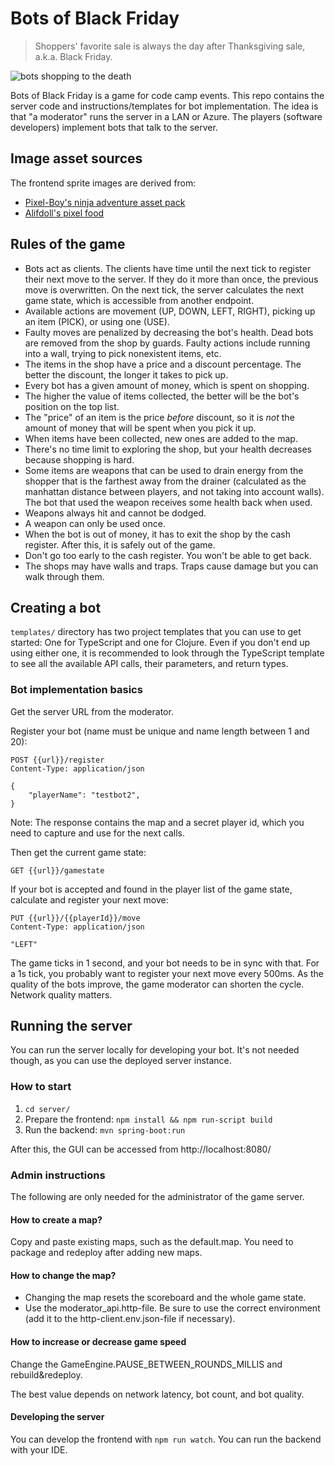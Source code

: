 # Bots of Black Friday

> Shoppers' favorite sale is always the day after Thanksgiving sale, a.k.a. Black Friday.

![bots shopping to the death](bots.png)

Bots of Black Friday is a game for code camp events. This repo contains the server code and instructions/templates for bot implementation. The idea is that "a moderator" runs the server in a LAN or Azure. The players (software developers) implement bots that talk to the server.

## Image asset sources

The frontend sprite images are derived from:

* [Pixel-Boy's ninja adventure asset pack](https://pixel-boy.itch.io/ninja-adventure-asset-pack)
* [Alifdoll's pixel food](https://alifdoll.itch.io/pixel-food-asset)

## Rules of the game

* Bots act as clients. The clients have time until the next tick to register their next move to the server. 
  If they do it more than once, the previous move is overwritten. 
  On the next tick, the server calculates the next game state, which is accessible from another endpoint.
* Available actions are movement (UP, DOWN, LEFT, RIGHT), picking up an item (PICK), or using one (USE).
* Faulty moves are penalized by decreasing the bot's health.  Dead
  bots are removed from the shop by guards.  Faulty actions include
  running into a wall, trying to pick nonexistent items, etc.
* The items in the shop have a price and a discount percentage. The
  better the discount, the longer it takes to pick up.
* Every bot has a given amount of money, which is spent on shopping.
* The higher the value of items collected, the better will be the bot's
  position on the top list.
* The "price" of an item is the price *before* discount, so it is *not*
  the amount of money that will be spent when you pick it up.
* When items have been collected, new ones are added to the map.
* There's no time limit to exploring the shop, but your health decreases because shopping is hard.
* Some items are weapons that can be used to drain energy from the shopper that is the farthest away from the drainer
  (calculated as the manhattan distance between players, and not taking
  into account walls). The bot that used the weapon receives some health back when used.
* Weapons always hit and cannot be dodged.
* A weapon can only be used once.
* When the bot is out of money, it has to exit the shop by the cash
  register.  After this, it is safely out of the game.
* Don't go too early to the cash register.  You won't be able to get
  back.
* The shops may have walls and traps. Traps cause damage but you can walk through them.

## Creating a bot

``templates/`` directory has two project templates that you can use to get started: One for TypeScript and one for Clojure. Even if you don't end up using either one, it is recommended to look through the TypeScript template to see all the available API calls, their parameters, and return types.

### Bot implementation basics

Get the server URL from the moderator.

Register your bot (name must be unique and name length between 1 and 20):
```
POST {{url}}/register
Content-Type: application/json

{
    "playerName": "testbot2",
}
```
Note: The response contains the map and a secret player id, which you need to capture and use for the next calls.

Then get the current game state:
```
GET {{url}}/gamestate
```

If your bot is accepted and found in the player list of the game state, calculate and register your next move:
```
PUT {{url}}/{{playerId}}/move
Content-Type: application/json

"LEFT"
```

The game ticks in 1 second, and your bot needs to be in sync with that. 
For a 1s tick, you probably want to register your next move every 500ms.
As the quality of the bots improve, the game moderator can shorten the cycle. Network quality matters. 


## Running the server

You can run the server locally for developing your bot. It's not needed though, as you can use the deployed server instance.

### How to start

1. `cd server/`
2. Prepare the frontend: `npm install && npm run-script build`
3. Run the backend: `mvn spring-boot:run`

After this, the GUI can be accessed from http://localhost:8080/


### Admin instructions

The following are only needed for the administrator of the game server.

#### How to create a map?

Copy and paste existing maps, such as the default.map. You need to package and redeploy after adding new maps.

#### How to change the map?

* Changing the map resets the scoreboard and the whole game state.
* Use the moderator_api.http-file. Be sure to use the correct environment (add it to the http-client.env.json-file if necessary).

#### How to increase or decrease game speed

Change the GameEngine.PAUSE_BETWEEN_ROUNDS_MILLIS and rebuild&redeploy. 

The best value depends on network latency, bot count, and bot quality.

#### Developing the server

You can develop the frontend with `npm run watch`.
You can run the backend with your IDE.
